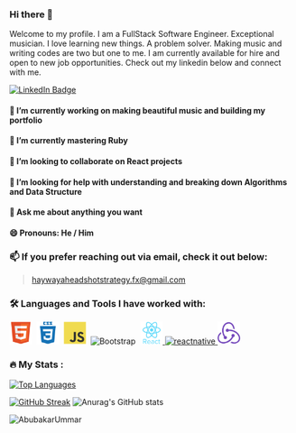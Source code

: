 ### Hi there 👋

Welcome to my profile. I am a FullStack Software Engineer. Exceptional musician. I love learning new things. A problem solver. Making music and writing codes are two but one to me.  I am currently available for hire and open to new job opportunities. Check out my linkedin below and connect with me.

<div>
  <a href="https://www.linkedin.com/in/abubakar-ummar-4b6643245/">
    <img src="https://img.shields.io/badge/LinkedIn-blue?style=for-the-badge&logo=linkedin&logoColor=white" alt="LinkedIn Badge"/>
  </a>
</div>

#### 🔭 I’m currently working on making beautiful music and building my portfolio
#### 🌱 I’m currently mastering Ruby
#### 👯 I’m looking to collaborate on React projects
#### 🤔 I’m looking for help with understanding and breaking down Algorithms and Data Structure
#### 💬 Ask me about anything you want
#### 😄 Pronouns: He / Him

### 📫 If you prefer reaching out via email, check it out below: 
> [haywayaheadshotstrategy.fx@gmail.com](https://www.gmail.com)

### :hammer_and_wrench: Languages and Tools I have worked with: 

<div>
  <img src="https://github.com/devicons/devicon/blob/master/icons/html5/html5-original.svg" title="HTML5" alt="HTML" width="40" height="40"/>&nbsp; 
  <img src="https://github.com/devicons/devicon/blob/master/icons/css3/css3-plain-wordmark.svg"  title="CSS3" alt="CSS" width="40" height="40"/>&nbsp;
  <img src="https://github.com/devicons/devicon/blob/master/icons/javascript/javascript-original.svg" title="JavaScript" alt="JavaScript" width="40"      height="40"/>&nbsp;
  <img src="https://cdn.jsdelivr.net/gh/devicons/devicon/icons/bootstrap/bootstrap-original-wordmark.svg" title="Bootstrap" alt="Bootstrap" width="40"   height="40"/>&nbsp;
  <a href="https://reactjs.org/" target="_blank" rel="noreferrer"> <img src="https://raw.githubusercontent.com/devicons/devicon/master/icons/react/react-original-wordmark.svg" alt="react" width="40" height="40"/> </a> <a href="https://reactnative.dev/" target="_blank" rel="noreferrer"> <img src="https://reactnative.dev/img/header_logo.svg" alt="reactnative" width="40" height="40"/> </a> <a href="https://redux.js.org" target="_blank" rel="noreferrer"> <img src="https://raw.githubusercontent.com/devicons/devicon/master/icons/redux/redux-original.svg" alt="redux" width="40" height="40"/> </a>
</div>


### :fire: My Stats :
[![Top Languages](https://github-readme-stats.vercel.app/api/top-langs/?username=Haywayaheadshot&layout=compact&langs_count=8&bg_color=0,52fa5a21,4dfcff21,c64dff21&theme=tokyonight)](https://github.com/Haywayaheadshot/github-readme-stats)

[![GitHub Streak](http://github-readme-streak-stats.herokuapp.com?user=Haywayaheadshot&show_icons=true&layout=compact&langs_count=8&bg_color=0,52fa5a21,4dfcff21,c64dff21&theme=tokyonight)](https://git.io/streak-stats)
![Anurag's GitHub stats](https://github-readme-stats.vercel.app/api?username=Haywayaheadshot&show_icons=true&layout=compact&langs_count=8&bg_color=0,52fa5a21,4dfcff21,c64dff21&theme=tokyonight)


<p align="left"> <img src="https://komarev.com/ghpvc/?username=Haywayaheadshot&label=Profile%20views&color=blueviolet&style=flat" alt="AbubakarUmmar" /> </p>

 
